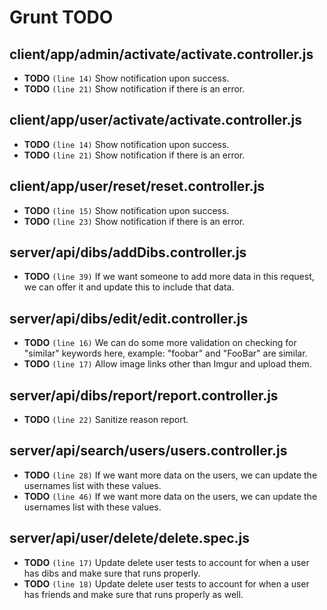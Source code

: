 # Grunt TODO


## client/app/admin/activate/activate.controller.js

-  **TODO** `(line 14)`  Show notification upon success.
-  **TODO** `(line 21)`  Show notification if there is an error.

## client/app/user/activate/activate.controller.js

-  **TODO** `(line 14)`  Show notification upon success.
-  **TODO** `(line 21)`  Show notification if there is an error.

## client/app/user/reset/reset.controller.js

-  **TODO** `(line 15)`  Show notification upon success.
-  **TODO** `(line 23)`  Show notification if there is an error.

## server/api/dibs/addDibs.controller.js

-  **TODO** `(line 39)`  If we want someone to add more data in this request, we can offer it and update this to include that data.

## server/api/dibs/edit/edit.controller.js

-  **TODO** `(line 16)`  We can do some more validation on checking for "similar" keywords here, example: "foobar" and "FooBar" are similar.
-  **TODO** `(line 17)`  Allow image links other than Imgur and upload them.

## server/api/dibs/report/report.controller.js

-  **TODO** `(line 22)`  Sanitize reason report.

## server/api/search/users/users.controller.js

-  **TODO** `(line 28)`  If we want more data on the users, we can update the usernames list with these values.
-  **TODO** `(line 46)`  If we want more data on the users, we can update the usernames list with these values.

## server/api/user/delete/delete.spec.js

-  **TODO** `(line 17)`  Update delete user tests to account for when a user has dibs and make sure that runs properly.
-  **TODO** `(line 18)`  Update delete user tests to account for when a user has friends and make sure that runs properly as well.
